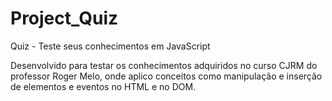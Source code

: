 # Project_Quiz
 Quiz - Teste seus conhecimentos em JavaScript


Desenvolvido para testar os conhecimentos adquiridos no curso CJRM do professor Roger Melo, onde aplico conceitos como manipulação e inserção de elementos e eventos no HTML e no DOM.
